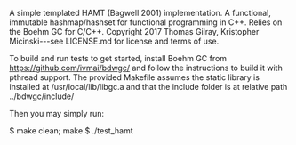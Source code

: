 

A simple templated HAMT (Bagwell 2001) implementation. A functional, immutable hashmap/hashset for functional programming in C++. Relies on the Boehm GC for C/C++. Copyright 2017 Thomas Gilray, Kristopher Micinski---see LICENSE.md for license and terms of use.


To build and run tests to get started, install Boehm GC from https://github.com/ivmai/bdwgc/ and follow the instructions to build it with pthread support. The provided Makefile assumes the static library is installed at /usr/local/lib/libgc.a and that the include folder is at relative path ../bdwgc/include/


Then you may simply run:

$ make clean; make
$ ./test_hamt





